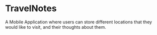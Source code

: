 # TravelNotes
A Mobile Application where users can store different locations that they would like to visit, and their thoughts about them.
